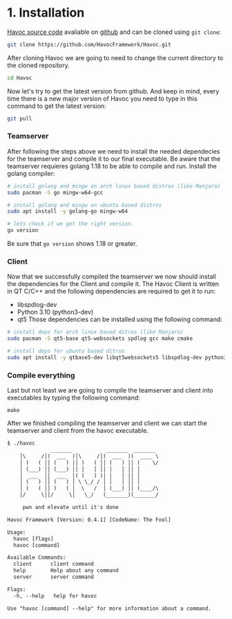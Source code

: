 # 1. Installation

[Havoc source code](https://github.com/HavocFramework/Havoc.git) avaliable on [github](https://github.com/HavocFramework/Havoc.git) and can be cloned using `git clone`:
```bash
git clone https://github.com/HavocFramework/Havoc.git
``` 

After cloning Havoc we are going to need to change the current directory to the cloned repository. 
```bash
cd Havoc
```

Now let's try to get the latest version from github. 
And keep in mind, every time there is a new major version of Havoc you need to type in this command to get the latest version:
```bash
git pull
```

### Teamserver
After following the steps above we need to install the needed dependecies for the teamserver and compile it to our final executable. Be aware that the teamserver requieres golang 1.18 to be able to compile and run. 
Install the golang compiler: 
```bash
# install golang and mingw on arch linux based distros (like Manjaro)
sudo pacman -S go mingw-w64-gcc

# install golang and mingw on ubuntu based distros
sudo apt install -y golang-go mingw-w64

# lets check if we got the right version. 
go version
```
Be sure that `go version` shows 1.18 or greater.

### Client
Now that we successfully compiled the teamserver we now should install the dependencies for the Client and compile it. 
The Havoc Client is written in QT C/C++ and the following dependencies are required to get it to run:

* libspdlog-dev
* Python 3.10 (python3-dev)
* qt5
Those dependencies can be installed using the following command:
```bash
# install deps for arch linux based ditros (like Manjaro)
sudo pacman -S qt5-base qt5-websockets spdlog gcc make cmake

# install deps for ubuntu based ditros
sudo apt install -y qtbase5-dev libqt5websockets5 libspdlog-dev python3-dev gcc make cmake
```

### Compile everything
Last but not least we are going to compile the teamserver and client into executables by typing the following command: 
```
make
```

After we finished compiling the teamserver and client we can start the teamserver and client from the havoc executable.
```txt
$ ./havoc
              _______           _______  _______
    │\     /│(  ___  )│\     /│(  ___  )(  ____ \
    │ )   ( ││ (   ) ││ )   ( ││ (   ) ││ (    \/
    │ (___) ││ (___) ││ │   │ ││ │   │ ││ │
    │  ___  ││  ___  │( (   ) )│ │   │ ││ │
    │ (   ) ││ (   ) │ \ \_/ / │ │   │ ││ │
    │ )   ( ││ )   ( │  \   /  │ (___) ││ (____/\
    │/     \││/     \│   \_/   (_______)(_______/

  	 pwn and elevate until it's done

Havoc Framework [Version: 0.4.1] [CodeName: The Fool]

Usage:
  havoc [flags]
  havoc [command]

Available Commands:
  client      client command
  help        Help about any command
  server      server command

Flags:
  -h, --help   help for havoc

Use "havoc [command] --help" for more information about a command.
```